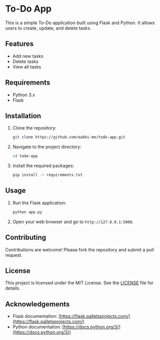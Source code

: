 # To-Do App

This is a simple To-Do application built using Flask and Python. It allows users to create, update, and delete tasks.

## Features

- Add new tasks
- Delete tasks
- View all tasks

## Requirements

- Python 3.x
- Flask

## Installation

1. Clone the repository:
    ```bash
    git clone https://github.com/eabhi-me/todo-app.git
    ```
2. Navigate to the project directory:
    ```bash
    cd todo-app
    ```
3. Install the required packages:
    ```bash
    pip install -r requirements.txt
    ```

## Usage

1. Run the Flask application:
    ```bash
    python app.py
    ```
2. Open your web browser and go to `http://127.0.0.1:5000`.

## Contributing

Contributions are welcome! Please fork the repository and submit a pull request.

## License

This project is licensed under the MIT License. See the [LICENSE](LICENSE) file for details.

## Acknowledgements

- Flask documentation: [https://flask.palletsprojects.com/](https://flask.palletsprojects.com/)
- Python documentation: [https://docs.python.org/3/](https://docs.python.org/3/)
